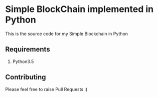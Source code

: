 # Simple BlockChain implemented in Python


This is the source code for my Simple Blockchain in Python


## Requirements

1. Python3.5


## Contributing

Please feel free to raise Pull Requests :)
